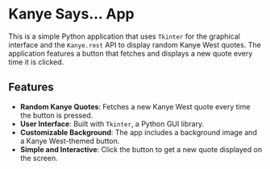 # Kanye Says... App
This is a simple Python application that uses `Tkinter` for the graphical interface and the `Kanye.rest` API to display random Kanye West quotes. The application features a button that fetches and displays a new quote every time it is clicked.

## Features
- **Random Kanye Quotes**: Fetches a new Kanye West quote every time the button is pressed.
- **User Interface**: Built with `Tkinter`, a Python GUI library.
- **Customizable Background**: The app includes a background image and a Kanye West-themed button.
- **Simple and Interactive**: Click the button to get a new quote displayed on the screen.
